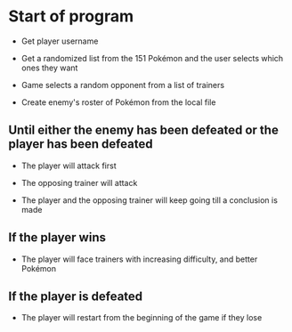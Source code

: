 # Start of program
- Get player username

- Get a randomized list from the 151 Pokémon and the user selects which ones they want

- Game selects a random opponent from a list of trainers

- Create enemy's roster of Pokémon from the local file

## Until either the enemy has been defeated or the player has been defeated
- The player will attack first

- The opposing trainer will attack

- The player and the opposing trainer will keep going till a conclusion is made
## If the player wins

- The player will face trainers with increasing difficulty, and better Pokémon 

## If the player is defeated

- The player will restart from the beginning of the game if they lose
